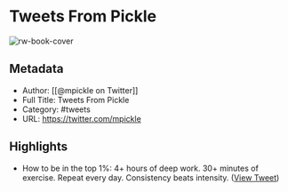 # Tweets From Pickle

![rw-book-cover](https://pbs.twimg.com/profile_images/1526918428115738625/AcvjYRNf.png)

## Metadata
- Author: [[@mpickle on Twitter]]
- Full Title: Tweets From Pickle
- Category: #tweets
- URL: https://twitter.com/mpickle

## Highlights
- How to be in the top 1%:
  4+ hours of deep work.
  30+ minutes of exercise.
  Repeat every day.
  Consistency beats intensity. ([View Tweet](https://twitter.com/mpickle/status/1553355983690141696))
